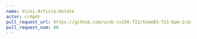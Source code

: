 ```yaml
---
name: Vicki-Article-Delete
actor: crdgdr
pull_request_url: https://github.com/ucsb-cs156-f22/team03-f22-6pm-2/pull/68
pull_request_num: 68
---
```


